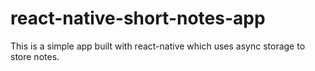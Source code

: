 # react-native-short-notes-app
This is a simple app built with react-native which uses async storage to store notes.

